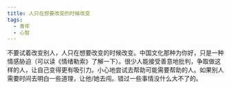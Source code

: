 ```yaml
---
title: 人只在想要改变的时候改变
tags:
  - 青年
  - 心智
---
```


不要试着改变别人，人只在想要改变的时候改变。中国文化那种为你好，只是一种情感胁迫（可以读《情绪勒索》了解一下）。很少人能接受善意地批判，争取做这样的人，让自己变得更有吸引力。小心地尝试去帮助可能需要帮助的人。如果别人需要时间去明白一些道理，让他/她去闯。错过一些事情没什么大不了的。
